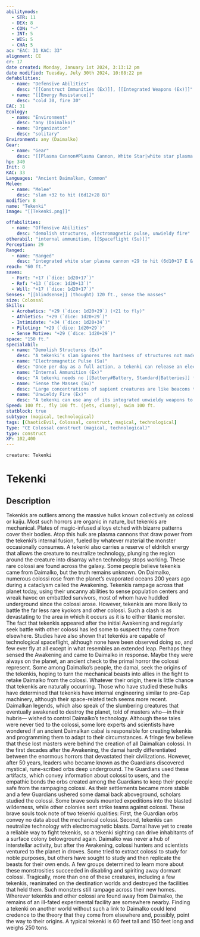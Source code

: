 ```yaml
---
abilitymods:
  - STR: 11
  - DEX: 8
  - CON: "—"
  - INT: 5
  - WIS: 5
  - CHA: 5 
ac: "EAC: 31 KAC: 33" 
alignment: CE
cr: 17
date created: Monday, January 1st 2024, 3:13:12 pm
date modified: Tuesday, July 30th 2024, 10:08:22 pm
defabilities:
  - name: "Defensive Abilities"
    desc: "[[Construct Immunities (Ex)]], [[Integrated Weapons (Ex)]]"
  - name: "[[Energy Resistance]]"
    desc: "cold 30, fire 30"
EAC: 31
Ecology:
  - name: "Environment"
    desc: "any (Daimalko)"
  - name: "Organization"
    desc: "solitary"
Environment: any (Daimalko)
Gear:
  - name: "Gear"
    desc: "[[Plasma Cannon#Plasma Cannon, White Star|white star plasma cannon]] (3)"
hp: 340
Init: 8
KAC: 33
Languages: "Ancient Daimalkan, Common"
Melee:
  - name: "Melee"
    desc: "slam +32 to hit (6d12+28 B)"
modifier: 8
name: "Tekenki"
image: "[[Tekenki.png]]"

offabilities:
  - name: "Offensive Abilities"
    desc: "demolish structures, electromagnetic pulse, unwieldy fire"
otherabil: "internal ammunition, [[Spaceflight (Su)]]"
Perception: 29
Ranged:
  - name: "Ranged"
    desc: "integrated white star plasma cannon +29 to hit (6d10+17 E & F; critical burn 3d8)"
reach: "60 ft."
saves:
  - Fort: "+17 (`dice: 1d20+17`)"
  - Ref: "+13 (`dice: 1d20+13`)"
  - Will: "+17 (`dice: 1d20+17`)" 
Senses: "[[blindsense]] (thought) 120 ft., sense the masses"
size: Colossal
Skills:
  - Acrobatics: "+29 (`dice: 1d20+29`) (+21 to fly)"
  - Athletics: "+29 (`dice: 1d20+29`)"
  - Intimidate: "+34 (`dice: 1d20+34`)"
  - Piloting: "+29 (`dice: 1d20+29`)"
  - Sense Motive: "+29 (`dice: 1d20+29`)" 
space: "150 ft."
specialabil:
  - name: "Demolish Structures (Ex)"
    desc: "A tekenki’s slam ignores the hardness of structures not made of adamantine alloy or a harder material. Against structures made of such materials, a tekenki’s slam ignores half of the hardness."
  - name: "Electromagnetic Pulse (Su)"
    desc: "Once per day as a full action, a tekenki can release an electromagnetic pulse. The pulse causes technology within 60 feet, including weapons without the analog special property, armor environmental protections, powered armor, technological and hybrid items, and starships, to cease functioning for 1 minute. Items that have an item level equal to or higher than the tekenki’s CR are unaffected. A creature wearing or wielding affected technology can reduce the duration for that technology to 1d4 rounds by succeeding at a DC 22 Reflex saving throw. A technological construct must succeed at this save or be staggered for 1 round."
  - name: "Internal Ammunition (Ex)"
    desc: "A tekenki needs no [[Battery#Battery, Standard|Batteries]] for its plasma cannons or similar powered weapons. Tekenkis that utilize other weapons can produce the needed ammunition. If these weapons are removed from the tekenki, they must be fitted with conventional ammunition."
  - name: "Sense the Masses (Su)"
    desc: "Large concentrations of sapient creatures are like beacons that call to tekenkis. A tekenki can sense groups of 2,000 or more such creatures gathered together in a single settlement at a range of 5 miles. This ability does not allow a tekenki to know how many creatures are in a given location, but it does allow it to pinpoint pockets of sapient life and know which pockets are the most populous."
  - name: "Unwieldy Fire (Ex)"
    desc: "A tekenki can use any of its integrated unwieldy weapons to make a full attack, provided the tekenki has at least one such weapon per attack."
Speed: 100 ft., fly 100 ft. (jets, clumsy), swim 100 ft. 
statblock: true
subtype: (magical, technological)
tags: [ChaoticEvil, Colossal, construct, magical, technological]
Type: "CE Colossal construct (magical, technological)"
type: construct
XP: 102,400 
---
```


```statblock
creature: Tekenki
```

# Tekenki

## Description

Tekenkis are outliers among the massive hulks known collectively as colossi or kaiju. Most such horrors are organic in nature, but tekenkis are mechanical. Plates of magic-infused alloys etched with bizarre patterns cover their bodies. Atop this hulk are plasma cannons that draw power from the tekenki’s internal fusion, fueled by whatever material the monster occasionally consumes. A tekenki also carries a reserve of eldritch energy that allows the creature to neutralize technology, plunging the region around the creature into disarray when technology stops working.
These rare colossi are found across the galaxy. Some people believe tekenkis came from Daimalko, but the truth remains unknown. On Daimalko, numerous colossi rose from the planet’s evaporated oceans 200 years ago during a cataclysm called the Awakening. Tekenkis rampage across that planet today, using their uncanny abilities to sense population centers and wreak havoc on embattled survivors, most of whom have huddled underground since the colossi arose. However, tekenkis are more likely to battle the far less rare kyokors and other colossi. Such a clash is as devastating to the area in which it occurs as it is to either titanic monster.
The fact that tekenkis appeared after the initial Awakening and regularly seek battle with other colossi has led some to suspect they came from elsewhere. Studies have also shown that tekenkis are capable of technological spaceflight, although none have been observed doing so, and few ever fly at all except in what resembles an extended leap. Perhaps they sensed the Awakening and came to Daimalko in response. Maybe they were always on the planet, an ancient check to the primal horror the colossi represent. Some among Daimalko’s people, the damai, seek the origins of the tekenkis, hoping to turn the mechanical beasts into allies in the fight to retake Daimalko from the colossi.
Whatever their origin, there is little chance that tekenkis are naturally occurring. Those who have studied these hulks have determined that tekenkis have internal engineering similar to pre-Gap machinery, although their space-related tech seems more recent. Daimalkan legends, which also speak of the slumbering creatures that eventually awakened to destroy the planet, told of masters who—in their hubris— wished to control Daimalko’s technology. Although these tales were never tied to the colossi, some lore experts and scientists have wondered if an ancient Daimalkan cabal is responsible for creating tekenkis and programming them to adapt to their circumstances. A fringe few believe that these lost masters were behind the creation of all Daimalkan colossi.
In the first decades after the Awakening, the damai hardly differentiated between the enormous horrors that devastated their civilizations. However, after 50 years, leaders who became known as the Guardians discovered mystical, rune-scribed orbs deep underground. The Guardians used these artifacts, which convey information about colossi to users, and the empathic bonds the orbs created among the Guardians to keep their people safe from the rampaging colossi. As their settlements became more stable and a few Guardians ushered some damai back aboveground, scholars studied the colossi. Some brave souls mounted expeditions into the blasted wilderness, while other colonies sent strike teams against colossi. These brave souls took note of two tekenki qualities: First, the Guardian orbs convey no data about the mechanical colossi. Second, tekenkis can neutralize technology with electromagnetic blasts. Damai have yet to create a reliable way to fight tekenkis, so a tekenki sighting can drive inhabitants of a surface colony belowground again.
Daimalko was never a hub of interstellar activity, but after the Awakening, colossi hunters and scientists ventured to the planet in droves. Some tried to extract colossi to study for noble purposes, but others have sought to study and then replicate the beasts for their own ends. A few groups determined to learn more about these monstrosities succeeded in disabling and spiriting away dormant colossi. Tragically, more than one of these creatures, including a few tekenkis, reanimated on the destination worlds and destroyed the facilities that held them. Such monsters still rampage across their new homes. Wherever tekenkis and other colossi are found away from Daimalko, the remains of an ill-fated experimental facility are somewhere nearby. Finding a tekenki on another world without such a link to Daimalko could lend credence to the theory that they come from elsewhere and, possibly, point the way to their origins.
A typical tekenki is 60 feet tall and 150 feet long and weighs 250 tons.
